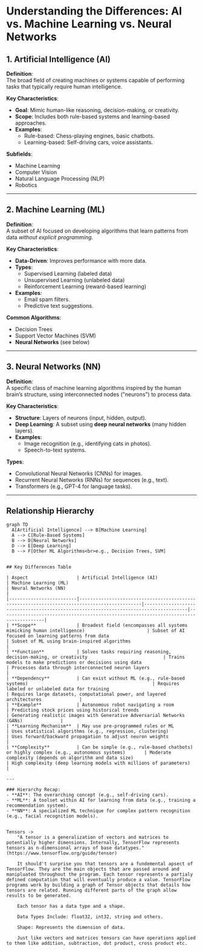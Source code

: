 # Understanding the Differences: AI vs. Machine Learning vs. Neural Networks

## 1. **Artificial Intelligence (AI)**  
**Definition**:  
The broad field of creating machines or systems capable of performing tasks that typically require human intelligence.  

**Key Characteristics**:  
- **Goal**: Mimic human-like reasoning, decision-making, or creativity.  
- **Scope**: Includes both rule-based systems and learning-based approaches.  
- **Examples**:  
  - Rule-based: Chess-playing engines, basic chatbots.  
  - Learning-based: Self-driving cars, voice assistants.  

**Subfields**:  
- Machine Learning  
- Computer Vision  
- Natural Language Processing (NLP)  
- Robotics  

---

## 2. **Machine Learning (ML)**  
**Definition**:  
A subset of AI focused on developing algorithms that learn patterns from data *without explicit programming*.  

**Key Characteristics**:  
- **Data-Driven**: Improves performance with more data.  
- **Types**:  
  - Supervised Learning (labeled data)  
  - Unsupervised Learning (unlabeled data)  
  - Reinforcement Learning (reward-based learning)  
- **Examples**:  
  - Email spam filters.  
  - Predictive text suggestions.  

**Common Algorithms**:  
- Decision Trees  
- Support Vector Machines (SVM)  
- **Neural Networks** (see below)  

---

## 3. **Neural Networks (NN)**  
**Definition**:  
A specific class of machine learning algorithms inspired by the human brain’s structure, using interconnected nodes ("neurons") to process data.  

**Key Characteristics**:  
- **Structure**: Layers of neurons (input, hidden, output).  
- **Deep Learning**: A subset using **deep neural networks** (many hidden layers).  
- **Examples**:  
  - Image recognition (e.g., identifying cats in photos).  
  - Speech-to-text systems.  

**Types**:  
- Convolutional Neural Networks (CNNs) for images.  
- Recurrent Neural Networks (RNNs) for sequences (e.g., text).  
- Transformers (e.g., GPT-4 for language tasks).  

---

## Relationship Hierarchy  
```mermaid
graph TD
  A[Artificial Intelligence] --> B[Machine Learning]
  A --> C[Rule-Based Systems]
  B --> D[Neural Networks]
  D --> E[Deep Learning]
  B --> F[Other ML Algorithms<br>e.g., Decision Trees, SVM]
  

## Key Differences Table

| Aspect                  | Artificial Intelligence (AI)                                                                 | Machine Learning (ML)                                                                 | Neural Networks (NN)                                                                 |
|-------------------------|---------------------------------------------------------------------------------------------|--------------------------------------------------------------------------------------|--------------------------------------------------------------------------------------|
| **Scope**               | Broadest field (encompasses all systems mimicking human intelligence)                       | Subset of AI focused on learning patterns from data                                   | Subset of ML using brain-inspired algorithms                                         |
| **Function**            | Solves tasks requiring reasoning, decision-making, or creativity                            | Trains models to make predictions or decisions using data                            | Processes data through interconnected neuron layers                                  |
| **Dependency**          | Can exist without ML (e.g., rule-based systems)                                              | Requires labeled or unlabeled data for training                                       | Requires large datasets, computational power, and layered architectures              |
| **Example**             | Autonomous robot navigating a room                                                          | Predicting stock prices using historical trends                                       | Generating realistic images with Generative Adversarial Networks (GANs)              |
| **Learning Mechanism**  | May use pre-programmed rules or ML                                                           | Uses statistical algorithms (e.g., regression, clustering)                           | Uses forward/backward propagation to adjust neuron weights                           |
| **Complexity**          | Can be simple (e.g., rule-based chatbots) or highly complex (e.g., autonomous systems)       | Moderate complexity (depends on algorithm and data size)                             | High complexity (deep learning models with millions of parameters)                   |

---

### Hierarchy Recap:
- **AI**: The overarching concept (e.g., self-driving cars).  
- **ML**: A toolset within AI for learning from data (e.g., training a recommendation system).  
- **NN**: A specialized ML technique for complex pattern recognition (e.g., facial recognition models).  


Tensors ->
    "A tensor is a generalization of vectors and matrices to potentially higher dimensions. Internally, TensorFlow represents tensors as n-dimensional arrays of base datatypes." (https://www.tensorflow.org/guide/tensor)

    It should't surprise you that tensors are a fundemental apsect of TensorFlow. They are the main objects that are passed around and manipluated throughout the program. Each tensor represents a partialy defined computation that will eventually produce a value. TensorFlow programs work by building a graph of Tensor objects that details how tensors are related. Running different parts of the graph allow results to be generated.

    Each tensor has a data type and a shape.

    Data Types Include: float32, int32, string and others.

    Shape: Represents the dimension of data.

    Just like vectors and matrices tensors can have operations applied to them like addition, subtraction, dot product, cross product etc.


